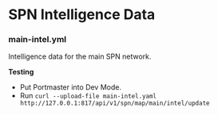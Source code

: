 # SPN Intelligence Data

### main-intel.yml

Intelligence data for the main SPN network.

__Testing__

- Put Portmaster into Dev Mode.
- Run `curl --upload-file main-intel.yaml http://127.0.0.1:817/api/v1/spn/map/main/intel/update`
